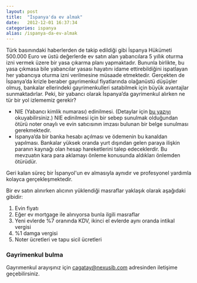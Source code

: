 ```yaml
---
layout: post
title:  "İspanya'da ev almak"
date:   2012-12-01 16:37:34
categories: ispanya
alias: /ispanya-da-ev-almak
---
```

<p>Türk basınındaki haberlerden de takip edildiği gibi İspanya Hükümeti 500.000 Euro ve üstü değerlerde ev satın alan yabancılara 5 yıllık oturma izni vermek üzere bir yasa çıkarma planı yapmaktadır. Bununla birlikte, bu yasa çıkmasa bile yabancılar yasası hayatını idame ettirebildiğini ispatlayan her yabancıya oturma izni verilmesine müsaade etmektedir. Gerçekten de İspanya’da krizle beraber gayrimenkul fiyatlarında olağanüstü düşüşler olmuş, bankalar ellerindeki gayrimenkulleri satabilmek için büyük avantajlar sunmaktadırlar. Peki, bir yabancı olarak İspanya’da gayrimenkul alırken ne tür bir yol izlememiz gerekir?</p>

<ul>
<li>NIE (Yabancı kimlik numarası) edinilmesi. (Detaylar için <a href="/nie-nedir-nasil-alinir">bu yazıyı</a> okuyabilirsiniz.) NIE edinilmesi için bir sebep sunulmak olduğundan ötürü noter onaylı ve evin satıcısının imzası bulunan bir belge sunulması gerekmektedir.</li>
<li>İspanya’da bir banka hesabı açılması ve ödemenin bu kanaldan yapılması. Bankalar yüksek oranda yurt dışından gelen paraya ilişkin paranın kaynağı olan hesap hareketlerini talep edeceklerdir. Bu mevzuatın kara para aklamayı önleme konusunda aldıkları önlemden ötürüdür.</li>
</ul>
<p>Geri kalan süreç bir İspanyol'un ev almasıyla aynıdır ve profesyonel yardımla kolayca gerçekleşmektedir.</p>
<p>Bir ev satın alınırken alıcının yüklendiği masraflar yaklaşık olarak aşağıdaki gibidir:</p>
<ol>
<li>Evin fiyatı</li>
<li>Eğer ev mortgage ile alınıyorsa bunla ilgili masraflar</li>
<li>Yeni evlerde %7 oranında KDV, ikinci el evlerde aynı oranda intikal vergisi</li>
<li>%1 damga vergisi</li>
<li>Noter ücretleri ve tapu sicil ücretleri</li>
</ol>
<h3>Gayrimenkul bulma</h3>
<p>Gayrımenkul arayışınız için <a href="mailto:cagatay@nexusib.com">cagatay@nexusib.com</a> adresinden iletişime geçebilirsiniz.</p>